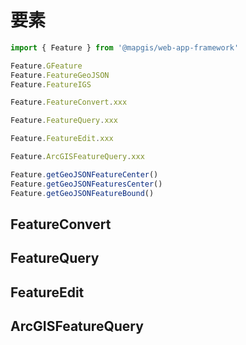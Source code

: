 # 要素

```js
import { Feature } from '@mapgis/web-app-framework'

Feature.GFeature
Feature.FeatureGeoJSON
Feature.FeatureIGS

Feature.FeatureConvert.xxx

Feature.FeatureQuery.xxx

Feature.FeatureEdit.xxx

Feature.ArcGISFeatureQuery.xxx

Feature.getGeoJSONFeatureCenter()
Feature.getGeoJSONFeaturesCenter()
Feature.getGeoJSONFeatureBound()
```

## FeatureConvert

## FeatureQuery

## FeatureEdit

## ArcGISFeatureQuery

